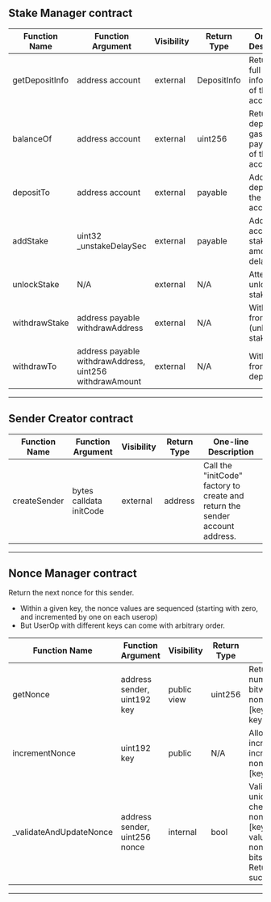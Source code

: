 ## Stake Manager contract

| Function Name | Function Argument | Visibility | Return Type | One Line Description |
|---------------|-------------------|------------|-------------|----------------------|
| getDepositInfo | address account | external | DepositInfo | Returns the full deposit information of the given account |
| balanceOf | address account | external | uint256 | Returns the deposit (for gas payment) of the account |
| depositTo | address account | external | payable | Adds to the deposit of the given account |
| addStake | uint32 _unstakeDelaySec | external | payable | Adds to the account's stake - amount and delay |
| unlockStake | N/A | external | N/A | Attempts to unlock the stake |
| withdrawStake | address payable withdrawAddress | external | N/A | Withdraws from the (unlocked) stake |
| withdrawTo | address payable withdrawAddress, uint256 withdrawAmount | external | N/A | Withdraws from the deposit |

----------------------------------
## Sender Creator contract

| Function Name | Function Argument | Visibility | Return Type | One-line Description |
|---------------|-------------------|------------|-------------|----------------------|
| createSender  | bytes calldata initCode | external | address | Call the "initCode" factory to create and return the sender account address. |

-------------------

## Nonce Manager contract

Return the next nonce for this sender.

* Within a given key, the nonce values are sequenced (starting with zero, and incremented by one on each userop)
* But UserOp with different keys can come with arbitrary order.

| Function Name         | Function Argument                | Visibility  | Return Type | One-line Working                                                                                                          |
|-----------------------|----------------------------------|-------------|-------------|---------------------------------------------------------------------------------------------------------------------------|
| getNonce              | address sender, uint192 key      | public view | uint256     | Returns the next valid sequence number for a given nonce key by bitwise ORing the value of nonceSequenceNumber[sender][key] with the left-shifted value of key by 64. |
| incrementNonce        | uint192 key                      | public      | N/A         | Allows an account to manually increment its own nonce by incrementing the value of nonceSequenceNumber[msg.sender][key] by 1. |
| _validateAndUpdateNonce | address sender, uint256 nonce   | internal    | bool        | Validates and updates nonce uniqueness for the given account by checking if nonceSequenceNumber[sender][key] incremented by 1 is equal to the value of seq, which is extracted from nonce by bitwise ANDing it with 64 bits and converting it to uint64. Returns true if validation is successful. |


---------------------------


